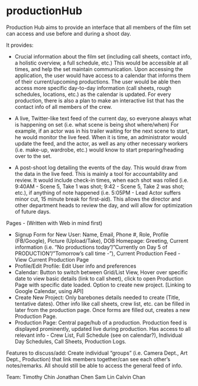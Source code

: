 # productionHub

Production Hub aims to provide an interface that all members of the film set can access and use before and during a shoot day. 

It provides:
- Crucial information about the film set (including call sheets, contact info, a holistic overview, a full schedule, etc.) 
This would be accessible at all times, and help the set maintain communication. Upon accessing the application, the user would have access to a calendar that informs them of their current/upcoming productions. The user would be able then access more specific day-to-day information (call sheets, rough schedules, locations, etc.) as the calendar is updated. For every production, there is also a plan to make an interactive list that has the contact info of all members of the crew.

- A live, Twitter-like text feed of the current day, so everyone always what is happening on set (i.e. what scene is being shot where/when)
For example, if an actor was in his trailer waiting for the next scene to start, he would monitor the live feed. When it is time, an administrator would update the feed, and the actor, as well as any other necessary workers (i.e. make-up, wardrobe, etc.) would know to start preparing/heading over to the set.

- A post-shoot log detailing the events of the day. This would draw from the data in the live feed. 
This is mainly a tool for accountability and review. It would include check-in times, when each shot was rolled (i.e. 9:40AM - Scene 5, Take 1 was shot; 9:42 - Scene 5, Take 2 was shot; etc.), if anything of note happened (i.e. 5:05PM - Lead Actor suffers minor cut, 15 minute break for first-aid). This allows the director and other department heads to review the day, and will allow for optimization of future days.

Pages - (Written with Web in mind first)
- Signup Form for New User: Name, Email, Phone #, Role, Profile (FB/Google), Picture (Upload/Take), DOB
Homepage: Greeting, Current information (i.e. “No productions today”/”Currently on Day 5 of PRODUCTION”/”Tomorrow’s call time -”), Current Production Feed - View Current Production Page
- Profile/Edit Profile: Edit User info and preferences
- Calendar: Button to switch between Grid/List View, Hover over specific date to view basic details (link to call sheet), click to open Production Page with specific date loaded. Option to create new project.
[Linking to Google Calendar, using API]
- Create New Project: Only barebones details needed to create (Title, tentative dates). Other info like call sheets, crew list, etc. can be filled in later from the production page. Once forms are filled out, creates a new Production Page.
- Production Page: Central page/hub of a production. Production feed is displayed prominently, updated live during production. Has access to all relevant info - Crew List, Full Schedule (see on calendar?), Individual Day Schedules, Call Sheets, Production Logs.


Features to discuss/add: Create individual “groups” (i.e. Camera Dept., Art Dept., Production) that link members together/can see each other’s notes/remarks. All should still be able to access the general feed of info.


Team:
Timothy Chin
Jonathan Chen
Sam Lin
Calvin Chan
